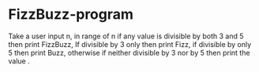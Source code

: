 # FizzBuzz-program
Take a user input n, in range of n if any value is divisible by both 3 and 5 then print FizzBuzz, If divisible by 3 only then print Fizz, if divisible by only 5 then print Buzz, otherwise if neither divisible by 3 nor by 5 then print the value .


              
